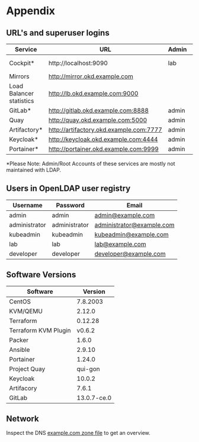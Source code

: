 # Appendix

## URL's and superuser logins

| Service  	| URL  	| Admin  	| Password  	|
|---	|---	|---	|---	|
| Cockpit*  	| http://localhost:9090  	| lab  	| unix account  	|
| Mirrors  	| http://mirror.okd.example.com  	|   	|   	|
| Load Balancer statistics  	| http://lb.okd.example.com:9000  	|   	|   	|
| GitLab*  	| http://gitlab.okd.example.com:8888  	| admin  	| passpass  	|
| Quay  	| http://quay.okd.example.com:5000  	| admin  	| admin  	|
| Artifactory*  	| http://artifactory.okd.example.com:7777  	| admin  	| password  	|
| Keycloak*  	| http://keycloak.okd.example.com:4444  	| admin  	| passpass  	|
| Portainer*  	| http://portainer.okd.example.com:9999  	| admin  	| passpass  	|

*Please Note: Admin/Root Accounts of these services are mostly not maintained with LDAP.

## Users in OpenLDAP user registry

| Username  	| Password  	| Email  	|
|---	|---	|---	|
| admin  	| admin  	| admin@example.com  	|
| administrator  	| administrator  	| administrator@example.com  	|
| kubeadmin  	| kubeadmin  	| kubeadmin@example.com  	|
| lab  	| lab  	| lab@example.com  	|
| developer  	| developer  	| developer@example.com  	|

## Software Versions

| Software  	| Version  	|
|---	|---	|
| CentOS  	| 7.8.2003  	|
| KVM/QEMU  	| 2.12.0  	|   	|
| Terraform  	| 0.12.28  	|
| Terraform KVM Plugin  	| v0.6.2  	|
| Packer  	| 1.6.0  	|
| Ansible  	| 2.9.10  	|
| Portainer  	| 1.24.0  	|
| Project Quay  	| qui-gon  	|
| Keycloak  	| 10.0.2  	|
| Artifacory  	| 7.6.1  	|
| GitLab  	| 13.0.7-ce.0  	|

## Network

Inspect the DNS [example.com zone file](https://github.com/disposab1e/okd-lab/blob/master/ansible/bastion/roles/bind/templates/db.example.com.j2) to get an overview.
